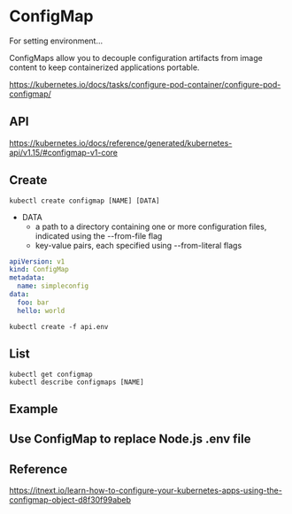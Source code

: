 # ConfigMap

For setting environment...

ConfigMaps allow you to decouple configuration artifacts from image content to keep containerized applications portable.

https://kubernetes.io/docs/tasks/configure-pod-container/configure-pod-configmap/

## API

https://kubernetes.io/docs/reference/generated/kubernetes-api/v1.15/#configmap-v1-core

## Create

```
kubectl create configmap [NAME] [DATA]
```

- DATA
  - a path to a directory containing one or more configuration files, indicated using the --from-file flag
  - key-value pairs, each specified using --from-literal flags

```yml
apiVersion: v1
kind: ConfigMap
metadata:
  name: simpleconfig
data:
  foo: bar
  hello: world
```

```
kubectl create -f api.env
```

## List

```
kubectl get configmap
kubectl describe configmaps [NAME]
```

## Example

## Use ConfigMap to replace Node.js .env file



## Reference

https://itnext.io/learn-how-to-configure-your-kubernetes-apps-using-the-configmap-object-d8f30f99abeb
